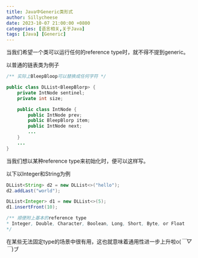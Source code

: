 ```yaml
---
title: Java中Generic类形式
author: Sillycheese
date: 2023-10-07 21:00:00 +0800
categories: [语言相关,关于Java]
tags: [Java] [Generic]
---
```








当我们希望一个类可以运行任何的reference type时，就不得不提到generic。

以普通的链表类为例子

```java
/** 实际上BleepBloop可以替换成任何字符 */

public class DLList<BleepBlorp> {
    private IntNode sentinel;
    private int size;

    public class IntNode {
        public IntNode prev;
        public BleepBlorp item;
        public IntNode next;
        ...
    }
    ...
}
```

 当我们想以某种reference type来初始化时，便可以这样写。

以下以Integer和String为例

```java
DLList<String> d2 = new DLList<>("hello");
d2.addLast("world");

DLList<Integer> d1 = new DLList<>(5);
d1.insertFront(10);

/** 顺便附上基本的reference type
* Integer, Double, Character, Boolean, Long, Short, Byte, or Float
*/
```



在某些无法固定type的场景中很有用，这也就意味着通用性进一步上升啦o(*￣▽￣*)ブ